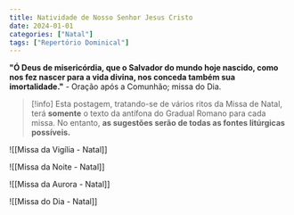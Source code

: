 ```yaml
---
title: Natividade de Nosso Senhor Jesus Cristo
date: 2024-01-01
categories: ["Natal"]
tags: ["Repertório Dominical"]
---
```

**"Ó Deus de misericórdia, que o Salvador do mundo hoje nascido, como nos fez nascer para a vida divina, nos conceda também sua imortalidade."** - Oração após a Comunhão; missa do Dia.

> [!info] 
> Esta postagem, tratando-se de vários ritos da Missa de Natal, terá **somente** o texto da antífona do Gradual Romano para cada missa. No entanto, **as sugestões serão de todas as fontes litúrgicas possíveis.**

![[Missa da Vigília - Natal]]


![[Missa da Noite - Natal]]

![[Missa da Aurora - Natal]]

![[Missa do Dia - Natal]]
